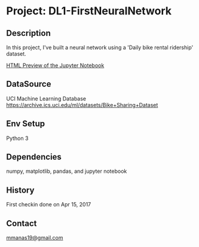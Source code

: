 # Project:  DL1-FirstNeuralNetwork

Description
-----------

In this project, I've built a neural network using a 'Daily bike rental ridership' dataset.

[HTML Preview of the Jupyter Notebook](http://htmlpreview.github.io/?https://github.com/manas-mukherjee/DL1-FirstNeuralNetwork/blob/master/Your_first_neural_network.html)


DataSource
----------

UCI Machine Learning Database 
https://archive.ics.uci.edu/ml/datasets/Bike+Sharing+Dataset

Env Setup
--------- 

Python 3 

Dependencies 
------------
numpy, matplotlib, pandas, and jupyter notebook

History
-------

First checkin done on Apr 15, 2017

Contact
-------

mmanas19@gmail.com
